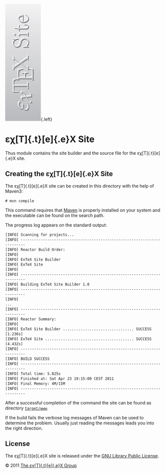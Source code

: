 ![](src/images/ExTeX-site-side.png){.left}

εχ[T]{.t}[e]{.e}X Site
======================

Thus module contains the site builder and the source file for the
εχ[T]{.t}[e]{.e}X site.

Creating the εχ[T]{.t}[e]{.e}X Site
-----------------------------------

The εχ[T]{.t}[e]{.e}X site can be created in this directory with the
help of Maven3:

    # mvn compile

This command requires that [Maven](http://maven.apache.org) is properly
installed on your system and the executable can be found on the search
path.

The progress log appears on the standard output:

    [INFO] Scanning for projects...
    [INFO] ------------------------------------------------------------------------
    [INFO] Reactor Build Order:
    [INFO] 
    [INFO] ExTeX Site Builder
    [INFO] ExTeX Site
    [INFO]                                                                         
    [INFO] ------------------------------------------------------------------------
    [INFO] Building ExTeX Site Builder 1.0
    [INFO] ------------------------------------------------------------------------
    [INFO] 
    ...
    [INFO] ------------------------------------------------------------------------
    [INFO] Reactor Summary:
    [INFO] 
    [INFO] ExTeX Site Builder ................................ SUCCESS [1.236s]
    [INFO] ExTeX Site ........................................ SUCCESS [4.432s]
    [INFO] ------------------------------------------------------------------------
    [INFO] BUILD SUCCESS
    [INFO] ------------------------------------------------------------------------
    [INFO] Total time: 5.825s
    [INFO] Finished at: Sat Apr 23 19:15:00 CEST 2011
    [INFO] Final Memory: 4M/15M
    [INFO] ------------------------------------------------------------------------

After a successful completion of the command the site can be found as
directory [`target/www`](target/www).

If the build fails the verbose log messages of Maven can be used to
determine the problem. Usually just reading the messages leads you into
the right direction.

License
-------

The εχ[T]{.t}[e]{.e}X site is released under the [GNU Library Public
License](LICENSE.html).

© 2011 [The εχ[T]{.t}[e]{.e}X Group](mailto:extex@dante.de)
